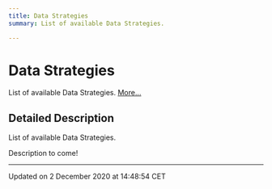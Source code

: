 ```yaml
---
title: Data Strategies
summary: List of available Data Strategies.  

---
```


# Data Strategies




List of available Data Strategies.  [More...](#detailed-description)














## Detailed Description

List of available Data Strategies. 


























Description to come! 








-------------------------------

Updated on  2 December 2020 at 14:48:54 CET